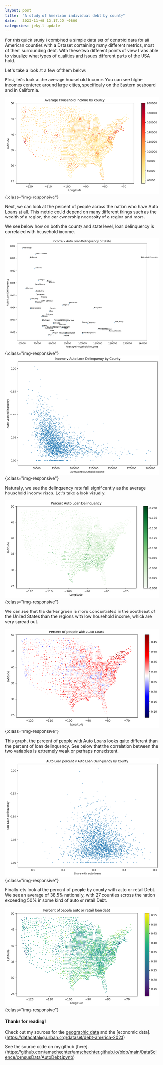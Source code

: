 ```yaml
---
layout: post
title:  "A study of American individual debt by county"
date:   2023-11-08 13:17:35 -0800
categories: jekyll update
---
```


For this quick study I combined a simple data set of centroid data for all American counties with a 
Dataset containing many different metrics, most of them surrounding debt. With these two different points of view
I was able to visualize what types of qualities and issues different parts of the USA hold.

Let's take a look at a few of them below:

First, let's look at the average household income. You can see higher incomes centered around large cities, specifically on the Eastern seaboard and in California.

![Average Household Income by County](/images/CountyDebt/HouseholdIncomeByCounty.png){:class="img-responsive"}

Next, we can look at the percent of people across the nation who have Auto Loans at all. This metric could depend on many different things such as the wealth of a region, the car ownership necessity of a region and more.

We see below how on both the county and state level, loan delinquency is correlated with household income.

![Income Vs Loan Delinquency by State](/images/CountyDebt/IncomeVLoanDefByState.png){:class="img-responsive"}
![Income Vs Loan Delinquency by County](/images/CountyDebt/IncomeVLoanDefByCounty.png){:class="img-responsive"}

Naturally, we see the delinquency rate fall significantly as the average household income rises. Let's take a look visually.

![Percent of people with Auto Loan Delinquency](/images/CountyDebt/PercentAutoLoanDelinquency.png){:class="img-responsive"}

We can see that the darker green is more concentrated in the southeast of the United States than the regions with low household income, which are very spread out.

![Percent of people with Auto Loans](/images/CountyDebt/PercentOfPeopleWithAutoLoans.png){:class="img-responsive"}

This graph, the percent of people with Auto Loans looks quite different than the percent of loan delinquency. See below that the correlation between the two variables is extremely weak or perhaps nonexistent.

![Loan rate Vs Loan Delinquency](/images/CountyDebt/LoanRateVLoanDef.png){:class="img-responsive"}

Finally lets look at the percent of people by county with auto or retail Debt. We see an average of 38.5% nationally, with 27 counties across the nation exceeding 50% in some kind of auto or retail Debt.

![Percent of people with Auto or Retail Debt](/images/CountyDebt/PercentWithAutoRetailLoanDebt.png){:class="img-responsive"}


#### Thanks for reading!

 Check out my sources for the [geographic data](https://www.kaggle.com/datasets/canonicalized/county-centroids)  and the [economic data].(https://datacatalog.urban.org/dataset/debt-america-2023)

See the source code on my github [here].(https://github.com/amschechter/amschechter.github.io/blob/main/DataScience/censusData/AutoDebt.ipynb)